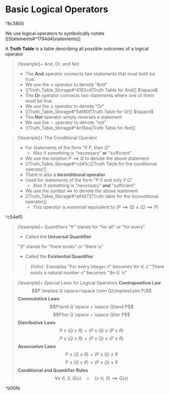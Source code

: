 # Basic Logical Operators

^8c3800

We use logical operators to symbolically notate [[Statements#^1794d4|statements]]

A **Truth Table** is a table describing all possible outcomes of a logical operator

>[!example]+ And, Or, and Not
>- The **And** operator connects two statements that must both be true. 
>- We use the $\land$ operator to denote "And"
>- [[Truth_Table_Storage#^4192cd|Truth Table for And]]
>$\space$
>- The **Or** operator connects two statements where one of them must be true
>- We use the $\lor$ operator to denote "Or"
>- [[Truth_Table_Storage#^5df80f|Truth Table for Or]]
>$\space$
>- The **Not** operator simply reverses a statement
>- We use the $\sim$ operator to denote "not"
>- [[Truth_Table_Storage#^4c16ea|Truth Table for Not]]

>[!example]+ The Conditional Operator
>- For statements of the form "If $P$, then $Q$"
>	- Also if something is "necessary" **or** "sufficient"
>- We use the notation $P\implies Q$ to denote the above statement
>- [[Truth_Table_Storage#^cd45c2|Truth Table for the conditional operator]]
>- There is also a **biconditional operator**
>- Used for statements of the form "$P$ if and only if $Q$"
>	- Also if something is "necessary" **and** "sufficient"
>- We use the symbol $\Leftrightarrow$ to denote the above statement
>- [[Truth_Table_Storage#^a61472|Truth table for the biconditional operator]]
>	- This operator is essentiall equivalent to $(P\implies Q)\land (Q\implies P)$

^c54ef0

>[!example]+ Quantifiers
>"$\forall$" stands for "for all" or "for every"
>- Called the **Universal Quantifier**
>
>"$\exists$" stands for "there exists" or "there is" 
>- Called the **Existential Quantifier**
>>[!info]- Examples
>>"For every integer $n$" becomes $\forall n\in\mathbb{Z}$
>>"There exists a natural number $n$" becomes "$\exists n\in\mathbb{N}$"

>[!example]+ Special Laws for Logical Operators
>**Contrapositive Law**
>$$P \implies Q \space=\space (\sim Q)\implies(\sim P)$$
>**Commutative Laws**
>$$P\land Q \space = \space Q\land P$$
>$$P\lor Q \space = \space Q\lor P$$
>**Distributive Laws**
>$$P\land(Q\lor R) = (P\land Q)\lor(P\land R)$$
>$$P\lor(Q\land R) = (P\lor Q)\land(P\lor R)$$
>**Associative Laws**
>$$P\land (Q\land R)=(P\land Q)\land R$$
>$$P\lor (Q\lor R)=(P\lor Q)\lor R$$
>**Conditional and Quantifier Rules**
>$$\forall x\in X, Q(x)\quad=\quad(x\in X)\implies Q(x)$$

^b00fb
